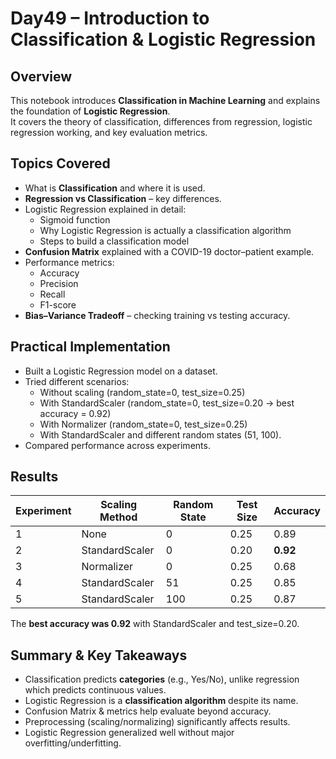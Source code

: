 # Day49 – Introduction to Classification & Logistic Regression

## Overview
This notebook introduces **Classification in Machine Learning** and explains the foundation of **Logistic Regression**.  
It covers the theory of classification, differences from regression, logistic regression working, and key evaluation metrics.

## Topics Covered
- What is **Classification** and where it is used.
- **Regression vs Classification** – key differences.
- Logistic Regression explained in detail:
  - Sigmoid function
  - Why Logistic Regression is actually a classification algorithm
  - Steps to build a classification model
- **Confusion Matrix** explained with a COVID-19 doctor–patient example.
- Performance metrics:
  - Accuracy
  - Precision
  - Recall
  - F1-score
- **Bias–Variance Tradeoff** – checking training vs testing accuracy.

## Practical Implementation
- Built a Logistic Regression model on a dataset.  
- Tried different scenarios:
  - Without scaling (random_state=0, test_size=0.25)
  - With StandardScaler (random_state=0, test_size=0.20 → best accuracy = 0.92)
  - With Normalizer (random_state=0, test_size=0.25)
  - With StandardScaler and different random states (51, 100).
- Compared performance across experiments.

## Results
| Experiment | Scaling Method   | Random State | Test Size | Accuracy |
|------------|-----------------|--------------|-----------|----------|
| 1          | None            | 0            | 0.25      | 0.89     |
| 2          | StandardScaler  | 0            | 0.20      | **0.92** |
| 3          | Normalizer      | 0            | 0.25      | 0.68     |
| 4          | StandardScaler  | 51           | 0.25      | 0.85     |
| 5          | StandardScaler  | 100          | 0.25      | 0.87     |

The **best accuracy was 0.92** with StandardScaler and test_size=0.20.

## Summary & Key Takeaways
- Classification predicts **categories** (e.g., Yes/No), unlike regression which predicts continuous values.  
- Logistic Regression is a **classification algorithm** despite its name.  
- Confusion Matrix & metrics help evaluate beyond accuracy.  
- Preprocessing (scaling/normalizing) significantly affects results.  
- Logistic Regression generalized well without major overfitting/underfitting.